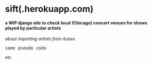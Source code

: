 # sift(.herokuapp.com)
#### a WIP django site to check local (Chicago) concert venues for shows played by particular artists


<i>about importing artists from itunes</i>

<tt>
some pseudo codo
</tt>

etc
